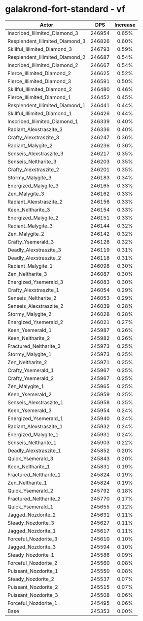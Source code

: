 # galakrond-fort-standard - vf
| Actor | DPS | Increase |
|---|:---:|:---:|
|Inscribed_Illimited_Diamond_3|246954|0.65%|
|Resplendent_Illimited_Diamond_3|246826|0.60%|
|Skillful_Illimited_Diamond_3|246793|0.59%|
|Resplendent_Illimited_Diamond_2|246687|0.54%|
|Inscribed_Illimited_Diamond_2|246667|0.54%|
|Fierce_Illimited_Diamond_2|246625|0.52%|
|Fierce_Illimited_Diamond_3|246591|0.50%|
|Skillful_Illimited_Diamond_2|246480|0.46%|
|Fierce_Illimited_Diamond_1|246452|0.45%|
|Resplendent_Illimited_Diamond_1|246441|0.44%|
|Skillful_Illimited_Diamond_1|246426|0.44%|
|Inscribed_Illimited_Diamond_1|246339|0.40%|
|Radiant_Alexstraszite_3|246336|0.40%|
|Crafty_Alexstraszite_3|246247|0.36%|
|Radiant_Malygite_2|246236|0.36%|
|Senseis_Alexstraszite_3|246217|0.35%|
|Senseis_Neltharite_3|246203|0.35%|
|Crafty_Alexstraszite_2|246201|0.35%|
|Stormy_Malygite_3|246183|0.34%|
|Energized_Malygite_3|246165|0.33%|
|Zen_Malygite_3|246162|0.33%|
|Radiant_Alexstraszite_2|246156|0.33%|
|Keen_Neltharite_3|246154|0.33%|
|Energized_Malygite_2|246151|0.33%|
|Radiant_Malygite_3|246144|0.32%|
|Zen_Malygite_2|246142|0.32%|
|Crafty_Ysemerald_3|246126|0.32%|
|Deadly_Alexstraszite_3|246119|0.31%|
|Deadly_Alexstraszite_2|246118|0.31%|
|Radiant_Malygite_1|246098|0.30%|
|Zen_Neltharite_3|246087|0.30%|
|Energized_Ysemerald_3|246083|0.30%|
|Crafty_Alexstraszite_1|246054|0.29%|
|Senseis_Neltharite_2|246053|0.29%|
|Senseis_Alexstraszite_2|246039|0.28%|
|Stormy_Malygite_2|246028|0.28%|
|Energized_Ysemerald_2|246021|0.27%|
|Keen_Ysemerald_1|245987|0.26%|
|Keen_Neltharite_2|245982|0.26%|
|Fractured_Neltharite_3|245973|0.25%|
|Stormy_Malygite_1|245973|0.25%|
|Zen_Neltharite_2|245971|0.25%|
|Crafty_Ysemerald_1|245967|0.25%|
|Crafty_Ysemerald_2|245967|0.25%|
|Zen_Malygite_1|245965|0.25%|
|Keen_Ysemerald_2|245959|0.25%|
|Senseis_Alexstraszite_1|245958|0.25%|
|Keen_Ysemerald_3|245954|0.24%|
|Energized_Ysemerald_1|245940|0.24%|
|Radiant_Alexstraszite_1|245932|0.24%|
|Energized_Malygite_1|245931|0.24%|
|Senseis_Neltharite_1|245903|0.22%|
|Deadly_Alexstraszite_1|245852|0.20%|
|Quick_Ysemerald_3|245843|0.20%|
|Keen_Neltharite_1|245831|0.19%|
|Fractured_Neltharite_1|245824|0.19%|
|Zen_Neltharite_1|245824|0.19%|
|Quick_Ysemerald_2|245792|0.18%|
|Fractured_Neltharite_2|245770|0.17%|
|Quick_Ysemerald_1|245655|0.12%|
|Jagged_Nozdorite_2|245631|0.11%|
|Steady_Nozdorite_3|245627|0.11%|
|Jagged_Nozdorite_1|245617|0.11%|
|Forceful_Nozdorite_3|245610|0.10%|
|Jagged_Nozdorite_3|245594|0.10%|
|Steady_Nozdorite_1|245586|0.09%|
|Forceful_Nozdorite_2|245560|0.08%|
|Puissant_Nozdorite_1|245550|0.08%|
|Steady_Nozdorite_2|245537|0.07%|
|Puissant_Nozdorite_2|245515|0.07%|
|Puissant_Nozdorite_3|245508|0.06%|
|Forceful_Nozdorite_1|245495|0.06%|
|Base|245353|0.00%|
